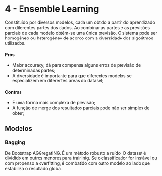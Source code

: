 # 4 - Ensemble Learning

Constituído por diversos modelos, cada um obtido a partir do aprendizado com diferentes partes dos dados. Ao combinar as partes e as previsões parciais de cada modelo obtém-se uma única previsão. O sistema pode ser homogéneo ou heterogéneo de acordo com a diversidade dos algoritmos utilizados.

#### Prós

- Maior accuracy, dá para compensa alguns erros de previsão de determinadas partes;
- A diversidade é importante para que diferentes modelos se especializem em diferentes áreas do dataset;

#### Contras

- É uma forma mais complexa de previsão;
- A função de merge dos resultados parciais pode não ser simples de obter;

## Modelos

### Bagging

De Bootstrap AGGregatING. É um método robusto a ruído. O dataset é dividido em outros menores para traininig. Se o classificador for instável ou com propenso a overfitting, é combatido com outro modelo ao lado que estabiliza o resultado global. 

### 